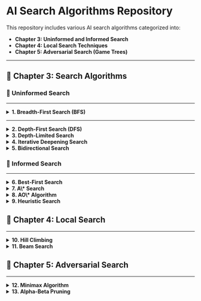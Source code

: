 # AI Search Algorithms Repository

This repository includes various AI search algorithms categorized into:

- **Chapter 3: Uninformed and Informed Search**
- **Chapter 4: Local Search Techniques**
- **Chapter 5: Adversarial Search (Game Trees)**

---

## 📘 Chapter 3: Search Algorithms

### 🔹 Uninformed Search

---

<details>
<summary><strong>1. Breadth-First Search (BFS)</strong></summary>

- **How it works**: Explores all neighbors at the current depth before going deeper. Uses a queue (FIFO).
- **Applications**: Shortest path in unweighted graphs, Web crawling, Puzzle solving.
- **Complexity**:
  - Time: O(b^d)
  - Space: O(b^d)
- **Example**:

```txt
Enter an edge (u v), or type "done": 1 2
Enter an edge (u v), or type "done": 1 3
Enter an edge (u v), or type "done": 2 4
Enter an edge (u v), or type "done": 3 5
Enter an edge (u v), or type "done": done
Enter the starting node for BFS: 1
BFS Traversal:
1 2 3 4 5
```

</details>

---

<details>
<summary><strong>2. Depth-First Search (DFS)</strong></summary>

- **How it works**: Explores as far as possible along each branch before backtracking. Uses a stack (LIFO).
- **Applications**: Maze solving, Topological sorting.
- **Complexity**:
- Time: O(b^m)
- Space: O(m)
- **Example**:

```txt
Enter an edge (u v), or type "done": 1 2
Enter an edge (u v), or type "done": 1 3
Enter an edge (u v), or type "done": 2 4
Enter an edge (u v), or type "done": 3 5
Enter an edge (u v), or type "done": done
Enter the starting node for DFS: 1
DFS Traversal:
1 2 4 3 5
```
</details>

<details>
<summary><strong>3. Depth-Limited Search</strong></summary>

- **How it works**: DFS with a depth limit to avoid infinite recursion.
- **Applications**: Infinite depth trees/graphs.
- **Complexity**:
- Time: O(b^l)
- Space: O(l)
- **Example**:

```txt
Enter edges in the format: from to or 'done': A B
Enter edges in the format: from to or 'done': A C
Enter edges in the format: from to or 'done': B D
Enter edges in the format: from to or 'done': B E
Enter edges in the format: from to or 'done': C F
Enter edges in the format: from to or 'done': D G
Enter edges in the format: from to or 'done': D H
Enter edges in the format: from to or 'done': E I
Enter edges in the format: from to or 'done': F J
Enter edges in the format: from to or 'done': done
Enter start node: A
Enter goal node: J
Enter depth limit: 3

Output:
Goal J found! Path: A -> C -> F -> J
```
</details>

<details>
<summary><strong>4. Iterative Deepening Search</strong></summary>

- **How it works**: Combines the space-efficiency of DFS and optimality of BFS by running DFS with increasing depth limits.
- **Applications**: Memory-constrained systems, games.
- **Complexity**:
- Time: O(b^d)
- Space: O(d)
- **Example**:

```txt
Input:

Edge: A B
Edge: A C
Edge: B D
Edge: B E
Edge: C F
Edge: D G
Edge: F K
Edge: done
Enter START node: A
Enter TARGET node: K

Output:
Visiting Node: A
Visiting Node: C
Visiting Node: F
Visiting Node: K
Found the target node: K
Path to target: A -> C -> F -> K
```
</details>

<details>
<summary><strong>5. Bidirectional Search</strong></summary>

- **How it works**: Simultaneously searches forward from start and backward from goal.
- **Applications**: Shortest path in large state spaces.
- **Complexity**:
- Time: O(b^(d/2))
- Space: O(b^(d/2))
- **Example**:

```text
Input:

Enter edge (from to), or type 'done': 1 2
Enter edge (from to), or type 'done': 1 3
Enter edge (from to), or type 'done': 2 1
Enter edge (from to), or type 'done': 2 4
Enter edge (from to), or type 'done': 3 1
Enter edge (from to), or type 'done': 3 4
Enter edge (from to), or type 'done': 4 2
Enter edge (from to), or type 'done': 4 3
Enter edge (from to), or type 'done': 4 5
Enter edge (from to), or type 'done': 5 4
Enter edge (from to), or type 'done': 5 6
Enter edge (from to), or type 'done': 6 5
Enter edge (from to), or type 'done': 6 7
Enter edge (from to), or type 'done': 7 8
Enter edge (from to), or type 'done': 7 6
Enter edge (from to), or type 'done': 7 9
Enter edge (from to), or type 'done': 8 6
Enter edge (from to), or type 'done': 8 9
Enter edge (from to), or type 'done': 9 7
Enter edge (from to), or type 'done': 9 8
Enter edge (from to), or type 'done': done
Enter start node: 1
Enter goal node: 9

Output:
Path from 1 to 9: 1 -> 3 -> 4 -> 5 -> 6 -> 7 -> 9
Meeting Point: 4
```

</details>

### 🔹 Informed Search

---

<details>
<summary><strong>6. Best-First Search</strong></summary>

- **How it works**: Uses a heuristic to expand the most promising node.
- **Applications**: Robot navigation, web search.
- **Complexity**:
- Time: O(b^m)
- Space: O(b^m)
- **Example**:

```text
Input:

Edge: A B 11
Edge: A D 7
Edge: A C 14
Edge: B E 15
Edge: C E 8
Edge: C F 10
Edge: D F 25
Edge: E H 9
Edge: F G 20
Edge: G H 10
Edge: done
Heuristic: A 40
Heuristic: B 32
Heuristic: C 25
Heuristic: D 35
Heuristic: E 19
Heuristic: F 17
Heuristic: H 10
Heuristic: G 0
Heuristic: done
Start node: A
Goal node: G

Output:
Optimal Path: A -> C -> F -> G
Total Cost: 44
```

</details>

<details>
<summary><strong>7. A\* Search</strong></summary>

- **How it works**: Uses both actual cost (g(n)) and heuristic (h(n)), f(n) = g(n) + h(n).
- **Applications**: Pathfinding in maps, AI in games.
- **Complexity**:
- Time: Exponential
- Space: Exponential
- **Example**:

```text
Input:

Enter node and heuristic (e.g., A 10), or type 'done': S 14
Enter node and heuristic (e.g., A 10), or type 'done': B 12
Enter node and heuristic (e.g., A 10), or type 'done': C 11
Enter node and heuristic (e.g., A 10), or type 'done': D 6
Enter node and heuristic (e.g., A 10), or type 'done': E 4
Enter node and heuristic (e.g., A 10), or type 'done': F 11
Enter node and heuristic (e.g., A 10), or type 'done': G 0
Enter node and heuristic (e.g., A 10), or type 'done': done
Enter edge (from to cost), or type 'done': S B 4
Enter edge (from to cost), or type 'done': S C 3
Enter edge (from to cost), or type 'done': B F 5
Enter edge (from to cost), or type 'done': B E 12
Enter edge (from to cost), or type 'done': C E 10
Enter edge (from to cost), or type 'done': C D 7
Enter edge (from to cost), or type 'done': D E 2
Enter edge (from to cost), or type 'done': E G 5
Enter edge (from to cost), or type 'done': F G 16
Enter edge (from to cost), or type 'done': done
Enter start node: S
Enter goal node: G

Output:
Visiting: S (f=14)
Visiting: C (f=14)
Visiting: B (f=16)
Visiting: D (f=16)
Visiting: E (f=16)
Visiting: G (f=17)
Goal reached with cost: 17
Path: S -> C -> D -> E -> G

```

</details>

<details>
<summary><strong>8. AO\* Algorithm</strong></summary>

- **How it works**: Used for AND-OR graphs. Makes decisions considering both OR and AND branches.
- **Applications**: Expert systems, problem solvers with decomposition.
- **Complexity**:
- Time: Depends on graph size
- Space: Depends on implementation
- **Example**:

```text
Input:

Enter a node (format: name heuristic), or type 'done': A 999
Enter a node (format: name heuristic), or type 'done': B 4
Enter a node (format: name heuristic), or type 'done': C 2
Enter a node (format: name heuristic), or type 'done': D 3
Enter a node (format: name heuristic), or type 'done': E 6
Enter a node (format: name heuristic), or type 'done': F 8
Enter a node (format: name heuristic), or type 'done': G 2
Enter a node (format: name heuristic), or type 'done': H 0
Enter a node (format: name heuristic), or type 'done': L 0
Enter a node (format: name heuristic), or type 'done': J 0
Enter a node (format: name heuristic), or type 'done': done
Enter edge group (format: parent groupType child1 child2...), or 'done': A OR B
Enter edge group (format: parent groupType child1 child2...), or 'done': A AND C D
Enter edge group (format: parent groupType child1 child2...), or 'done': B OR E F
Enter edge group (format: parent groupType child1 child2...), or 'done': C OR G
Enter edge group (format: parent groupType child1 child2...), or 'done': C AND H L
Enter edge group (format: parent groupType child1 child2...), or 'done': D OR J
Enter edge group (format: parent groupType child1 child2...), or 'done': done
Enter the root node to run AO*: A

Output:
Expanding: A
Expanding: B
Expanding: E
Solved: E with cost: 6
Expanding: F
Solved: F with cost: 8
Solved: B with cost: 7
Expanding: C
Expanding: G
Solved: G with cost: 2
Expanding: H
Solved: H with cost: 0
Expanding: L
Solved: L with cost: 0
Solved: C with cost: 3
Expanding: D
Expanding: J
Solved: J with cost: 0
Solved: D with cost: 1
Solved: A with cost: 5

Final heuristic value of root node 'A': 5
```

</details>

<details>
<summary><strong>9. Heuristic Search</strong></summary>

- **How it works**: General strategy using heuristic function to guide the search.
- **Applications**: Any problem where estimation improves search speed.
- **Complexity**:
- Time: Varies
- Space: Varies
- **Example**:

```text
Input:

Edge: S A 3
Edge: S B 2
Edge: A C 4
Edge: A D 1
Edge: B E 3
Edge: B F 1
Edge: E H 5
Edge: F I 1
Edge: F G 3
Edge: done
Enter START node: S
Enter GOAL node: G

Output:
Visited: S
Visited: B
Visited: F
Visited: I
Visited: A
Visited: D
Visited: E
Visited: G
Goal reached!
```

</details>

## 📙 Chapter 4: Local Search

---

<details>
<summary><strong>10. Hill Climbing</strong></summary>

- **How it works**: Iteratively moves to the neighbor with highest value (greedy).
- **Applications**: Optimization problems.
- **Complexity**:
- Time: O(n)
- Space: O(1)
- **Example**:

```text
Enter initial value for hill climbing: 5
Result: State{ value=10, heuristic=100 }
```

</details>

<details>
<summary><strong>11. Beam Search</strong></summary>

- **How it works**: Keeps top-k best states at each level (like BFS with limited width).
- **Applications**: Speech recognition, machine translation.
- **Complexity**:
- Time: O(k _ b _ d)
- Space: O(k \* d)
- **Example**:

```text
Input:

Edge: A B 11
Edge: A D 7
Edge: A C 14
Edge: B E 15
Edge: C E 8
Edge: C F 10
Edge: D F 25
Edge: E H 9
Edge: F G 20
Edge: G H 10
Edge: done
Enter heuristic values in format: NODE VALUE (e.g., A 10). Type 'done' when finished.
Heuristic: A 40
Heuristic: B 32
Heuristic: C 25
Heuristic: D 35
Heuristic: E 19
Heuristic: F 17
Heuristic: G 0
Heuristic: G 10
Heuristic: done
Start node: A
Goal node: G
Beam width: 3

Output:
Goal Found: A -> C -> F -> G
Total Cost: 44
```

</details>

## 📗 Chapter 5: Adversarial Search

---

<details>
<summary><strong>12. Minimax Algorithm</strong></summary>

- **How it works**: Chooses optimal moves assuming opponent plays optimally.
- **Applications**: Chess, Tic-Tac-Toe, game AI.
- **Complexity**:
- Time: O(b^m)
- Space: O(m)
- **Example**:

```text
Input:

A B
A C
B D
B E
C F
C G
D -1
D 4
E 2
E 6
F -3
F -5
G 0
G 7
done
Enter root node label: A

Output:
The optimal value is: 4
```

</details>

<details>
<summary><strong>13. Alpha-Beta Pruning</strong></summary>

- **How it works**: Optimized minimax, prunes branches that won't affect result.
- **Applications**: Efficient decision-making in games.
- **Complexity**:
- Time: O(b^(m/2)) (best case)
- Space: O(m)
- **Example**:

```text
Input:

A B
A C
A D
B E
B F
C G
C H
D I
D J
E K
E L
F M
G N
G O
H P
I Q
J R
J S
K 5
K 6
L 7
L 4
L 5
M 3
N 6
O 6
O 9
P 7
Q 5
R 9
R 8
S 6
done
Enter root node label: A

Output:
Alpha-Beta Result: 6
```

</details>
